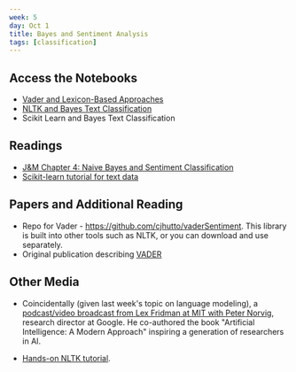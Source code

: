 ```yaml
---
week: 5
day: Oct 1
title: Bayes and Sentiment Analysis
tags: [classification]
---
```


## Access the Notebooks

- [Vader and Lexicon-Based Approaches](https://mybinder.org/v2/gh/anyl580/lectures/master?urlpath=notebooks/5-bayes-sentiment/vader.ipynb)
- [NLTK and Bayes Text Classification](https://mybinder.org/v2/gh/anyl580/lectures/master?urlpath=notebooks/5-bayes-sentiment/sentiment_nltk_naivebayes.ipynb)
- Scikit Learn and Bayes Text Classification

## Readings

- [J&M Chapter 4: Naive   Bayes   and   Sentiment
Classification](https://web.stanford.edu/~jurafsky/slp3/4.pdf)
- [Scikit-learn tutorial for text data](https://scikit-learn.org/stable/tutorial/text_analytics/working_with_text_data.html)

## Papers and Additional Reading

- Repo for Vader - https://github.com/cjhutto/vaderSentiment. This library is built into other tools such as NLTK, or you can download and use separately.
- Original publication describing [VADER](http://comp.social.gatech.edu/papers/icwsm14.vader.hutto.pdf)

## Other Media

- Coincidentally (given last week's topic on language modeling), a [podcast/video broadcast from Lex Fridman at MIT with Peter Norvig](https://lexfridman.us2.list-manage.com/track/click?u=2bd2649a06183adee599340a1&id=b7ae2b2fcd&e=7ed2abaf77), research director at Google. He co-authored the book "Artificial Intelligence: A Modern Approach" inspiring a generation of researchers in AI.

- [Hands-on NLTK tutorial](https://github.com/hb20007/hands-on-nltk-tutorial).
